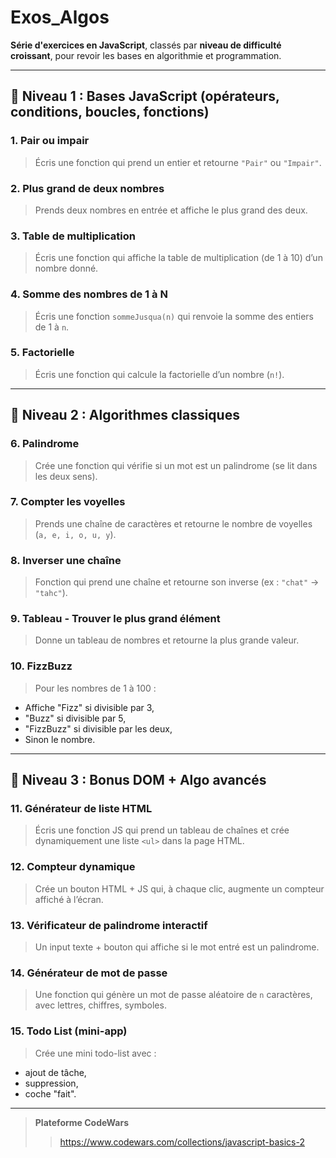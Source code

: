 # Exos_Algos

**Série d'exercices en JavaScript**, classés par **niveau de difficulté croissant**, pour revoir les bases en algorithmie et programmation.

---

## 🌱 **Niveau 1 : Bases JavaScript (opérateurs, conditions, boucles, fonctions)**

### 1. Pair ou impair

> Écris une fonction qui prend un entier et retourne `"Pair"` ou `"Impair"`.

### 2. Plus grand de deux nombres

> Prends deux nombres en entrée et affiche le plus grand des deux.

### 3. Table de multiplication

> Écris une fonction qui affiche la table de multiplication (de 1 à 10) d’un nombre donné.

### 4. Somme des nombres de 1 à N

> Écris une fonction `sommeJusqua(n)` qui renvoie la somme des entiers de 1 à `n`.

### 5. Factorielle

> Écris une fonction qui calcule la factorielle d’un nombre (`n!`).

---

## 🔁 **Niveau 2 : Algorithmes classiques**

### 6. Palindrome

> Crée une fonction qui vérifie si un mot est un palindrome (se lit dans les deux sens).

### 7. Compter les voyelles

> Prends une chaîne de caractères et retourne le nombre de voyelles (`a, e, i, o, u, y`).

### 8. Inverser une chaîne

> Fonction qui prend une chaîne et retourne son inverse (ex : `"chat"` → `"tahc"`).

### 9. Tableau - Trouver le plus grand élément

> Donne un tableau de nombres et retourne la plus grande valeur.

### 10. FizzBuzz

> Pour les nombres de 1 à 100 :

* Affiche "Fizz" si divisible par 3,
* "Buzz" si divisible par 5,
* "FizzBuzz" si divisible par les deux,
* Sinon le nombre.

---

## 🧩 **Niveau 3 : Bonus DOM + Algo avancés**

### 11. Générateur de liste HTML

> Écris une fonction JS qui prend un tableau de chaînes et crée dynamiquement une liste `<ul>` dans la page HTML.

### 12. Compteur dynamique

> Crée un bouton HTML + JS qui, à chaque clic, augmente un compteur affiché à l’écran.

### 13. Vérificateur de palindrome interactif

> Un input texte + bouton qui affiche si le mot entré est un palindrome.

### 14. Générateur de mot de passe

> Une fonction qui génère un mot de passe aléatoire de `n` caractères, avec lettres, chiffres, symboles.

### 15. Todo List (mini-app)

> Crée une mini todo-list avec :

* ajout de tâche,
* suppression,
* coche "fait".

---

> **Plateforme CodeWars**
>> https://www.codewars.com/collections/javascript-basics-2

